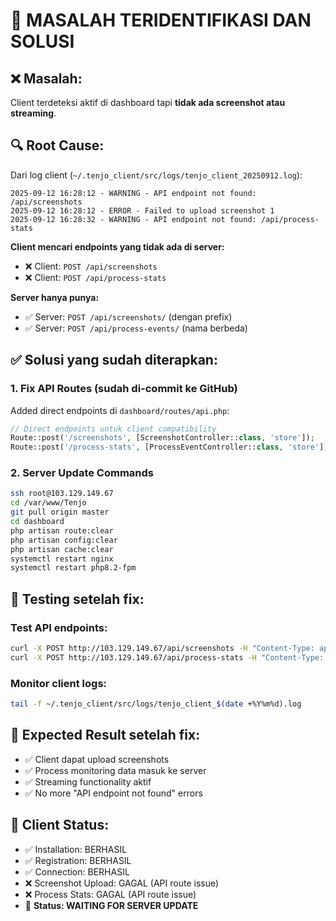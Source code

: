 # 🚨 **MASALAH TERIDENTIFIKASI DAN SOLUSI**

## ❌ **Masalah:**
Client terdeteksi aktif di dashboard tapi **tidak ada screenshot atau streaming**.

## 🔍 **Root Cause:**
Dari log client (`~/.tenjo_client/src/logs/tenjo_client_20250912.log`):
```
2025-09-12 16:28:12 - WARNING - API endpoint not found: /api/screenshots
2025-09-12 16:28:12 - ERROR - Failed to upload screenshot 1
2025-09-12 16:28:32 - WARNING - API endpoint not found: /api/process-stats
```

**Client mencari endpoints yang tidak ada di server:**
- ❌ Client: `POST /api/screenshots` 
- ❌ Client: `POST /api/process-stats`

**Server hanya punya:**
- ✅ Server: `POST /api/screenshots/` (dengan prefix)
- ✅ Server: `POST /api/process-events/` (nama berbeda)

## ✅ **Solusi yang sudah diterapkan:**

### 1. **Fix API Routes** (sudah di-commit ke GitHub)
Added direct endpoints di `dashboard/routes/api.php`:
```php
// Direct endpoints untuk client compatibility
Route::post('/screenshots', [ScreenshotController::class, 'store']);
Route::post('/process-stats', [ProcessEventController::class, 'store']);
```

### 2. **Server Update Commands**
```bash
ssh root@103.129.149.67
cd /var/www/Tenjo
git pull origin master
cd dashboard
php artisan route:clear
php artisan config:clear
php artisan cache:clear
systemctl restart nginx
systemctl restart php8.2-fpm
```

## 🧪 **Testing setelah fix:**

### Test API endpoints:
```bash
curl -X POST http://103.129.149.67/api/screenshots -H "Content-Type: application/json" -d '{}'
curl -X POST http://103.129.149.67/api/process-stats -H "Content-Type: application/json" -d '{}'
```

### Monitor client logs:
```bash
tail -f ~/.tenjo_client/src/logs/tenjo_client_$(date +%Y%m%d).log
```

## 🎯 **Expected Result setelah fix:**
- ✅ Client dapat upload screenshots
- ✅ Process monitoring data masuk ke server
- ✅ Streaming functionality aktif
- ✅ No more "API endpoint not found" errors

## 📱 **Client Status:**
- ✅ Installation: BERHASIL
- ✅ Registration: BERHASIL  
- ✅ Connection: BERHASIL
- ❌ Screenshot Upload: GAGAL (API route issue)
- ❌ Process Stats: GAGAL (API route issue)
- 🔄 **Status: WAITING FOR SERVER UPDATE**
